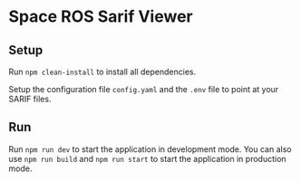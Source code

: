 # Space ROS Sarif Viewer

## Setup

Run `npm clean-install` to install all dependencies.

Setup the configuration file `config.yaml` and the `.env` file to point at your SARIF files.

## Run

Run `npm run dev` to start the application in development mode.
You can also use `npm run build` and `npm run start` to start the application in production mode.

